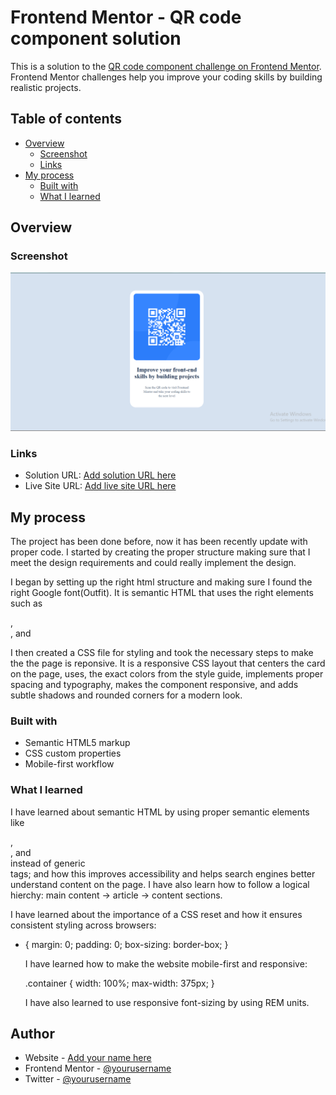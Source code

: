 # Frontend Mentor - QR code component solution

This is a solution to the [QR code component challenge on Frontend Mentor](https://www.frontendmentor.io/challenges/qr-code-component-iux_sIO_H). Frontend Mentor challenges help you improve your coding skills by building realistic projects. 

## Table of contents

- [Overview](#overview)
  - [Screenshot](#screenshot)
  - [Links](#links)
- [My process](#my-process)
  - [Built with](#built-with)
  - [What I learned](#what-i-learned)
  

## Overview

### Screenshot

 ![the screenshot](stylesheets/images/screenshot.png)



### Links

- Solution URL: [Add solution URL here](https://your-solution-url.com)
- Live Site URL: [Add live site URL here](https://vincinchristmas.github.io/QRcodecomponent/)

## My process
The project has been done before, now it has been recently update with proper code. I started by creating the proper structure making sure that I meet the design requirements and could really implement the design. 

I began by setting up the right html structure and making sure I found the right Google font(Outfit). It is semantic HTML that uses the right elements such as <main>, <article>, and <footer>

 I then created a CSS file for styling and took the necessary steps to make the the page is reponsive. It is a responsive CSS layout that centers the card on the page, uses, the exact colors from the style guide, implements proper spacing and typography, makes the component responsive, and adds subtle shadows and rounded corners for a modern look. 

### Built with

- Semantic HTML5 markup
- CSS custom properties
- Mobile-first workflow


### What I learned

I have learned about semantic HTML by using proper semantic elements like <main>, <article>, and <footer> instead of generic <div> tags; and how this improves accessibility and helps search engines better understand content on the page. I have also learn how to follow a logical hierchy: main content → article → content sections.

I have learned about the importance of a CSS reset and how it ensures consistent styling across browsers:

 * {
     margin: 0;
     padding: 0;
     box-sizing: border-box;
   }

   I have learned how to make the website mobile-first and responsive:

   .container {
     width: 100%;
     max-width: 375px;
   }

   I have also learned to use responsive font-sizing by using REM units.


## Author

- Website - [Add your name here](https://vincinchristmas.github.io/VincinChristmasPortfolio/)
- Frontend Mentor - [@yourusername](https://www.frontendmentor.io/profile/VincinChristmas)
- Twitter - [@yourusername](https://x.com/vineo666)


